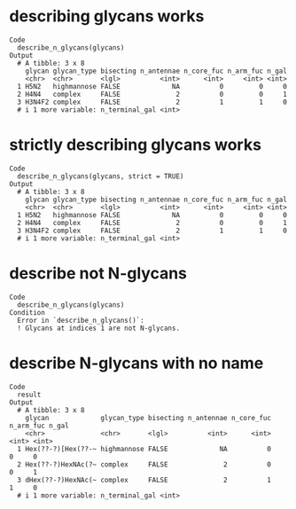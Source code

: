 # describing glycans works

    Code
      describe_n_glycans(glycans)
    Output
      # A tibble: 3 x 8
        glycan glycan_type bisecting n_antennae n_core_fuc n_arm_fuc n_gal
        <chr>  <chr>       <lgl>          <int>      <int>     <int> <int>
      1 H5N2   highmannose FALSE             NA          0         0     0
      2 H4N4   complex     FALSE              2          0         0     1
      3 H3N4F2 complex     FALSE              2          1         1     0
      # i 1 more variable: n_terminal_gal <int>

# strictly describing glycans works

    Code
      describe_n_glycans(glycans, strict = TRUE)
    Output
      # A tibble: 3 x 8
        glycan glycan_type bisecting n_antennae n_core_fuc n_arm_fuc n_gal
        <chr>  <chr>       <lgl>          <int>      <int>     <int> <int>
      1 H5N2   highmannose FALSE             NA          0         0     0
      2 H4N4   complex     FALSE              2          0         0     1
      3 H3N4F2 complex     FALSE              2          1         1     0
      # i 1 more variable: n_terminal_gal <int>

# describe not N-glycans

    Code
      describe_n_glycans(glycans)
    Condition
      Error in `describe_n_glycans()`:
      ! Glycans at indices 1 are not N-glycans.

# describe N-glycans with no name

    Code
      result
    Output
      # A tibble: 3 x 8
        glycan             glycan_type bisecting n_antennae n_core_fuc n_arm_fuc n_gal
        <chr>              <chr>       <lgl>          <int>      <int>     <int> <int>
      1 Hex(??-?)[Hex(??-~ highmannose FALSE             NA          0         0     0
      2 Hex(??-?)HexNAc(?~ complex     FALSE              2          0         0     1
      3 dHex(??-?)HexNAc(~ complex     FALSE              2          1         1     0
      # i 1 more variable: n_terminal_gal <int>

